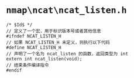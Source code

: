 # `nmap\ncat\ncat_listen.h`

```
/* $Id$ */
// 定义了一个宏，用于标识版本号或者其他信息
#ifndef NCAT_LISTEN_H
// 如果 NCAT_LISTEN_H 未定义，则执行以下代码
#define NCAT_LISTEN_H
// 声明了一个名为 ncat_listen 的函数，返回类型为 int
extern int ncat_listen(void);
// 结束条件编译指令
#endif
```